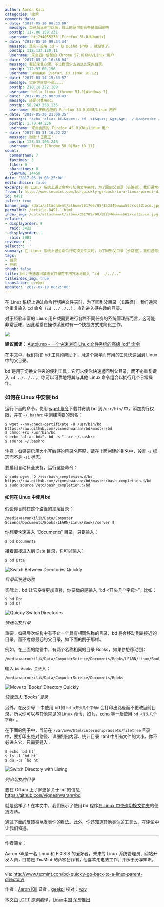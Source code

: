 ```yaml
---
author: Aaron Kili
categories: 技术
comments_data:
- date: '2017-05-10 09:22:09'
  message: 自己玩玩还可以嘛，线上的话可能会卷铺盖回家吧
  postip: 117.80.159.231
  username: hrj294055233 [Firefox 53.0|Ubuntu]
- date: '2017-05-10 09:34:34'
  message: 其实一般用 cd - 和 pushd $PWD ，就足够了。
  postip: 118.122.120.11
  username: 来自四川成都的 Chrome 57.0|GNU/Linux 用户
- date: '2017-05-10 16:36:04'
  message: 看起来很方便，不过我很少去到这么深的目录。
  postip: 112.97.60.196
  username: 泽楠弟弟 [Safari 10.1|Mac 10.12]
- date: '2017-05-14 15:53:57'
  message: 实用性感觉不高。。。。。
  postip: 218.18.222.189
  username: hello_linux [Chrome 51.0|Windows 7]
- date: '2017-05-23 00:08:43'
  message: 还是习惯用mc。
  postip: 58.243.250.135
  username: 来自安徽合肥的 Firefox 53.0|GNU/Linux 用户
- date: '2017-05-30 21:00:35'
  message: "echo 'alias bd=&quot;. bd -si&quot; &gt;&gt; ~/.bashrc<br />\r\n<br />\r\n少个引号"
  postip: 1.70.40.236
  username: 来自山西的 Firefox 45.0|GNU/Linux 用户
- date: '2017-05-31 16:22:22'
  message: 谢谢！已更正！
  postip: 125.33.106.246
  username: linux [Chrome 58.0|Mac 10.11]
count:
  commentnum: 7
  favtimes: 3
  likes: 0
  sharetimes: 0
  viewnum: 14458
date: '2017-05-10 08:25:00'
editorchoice: false
excerpt: 在 Linux 系统上通过命令行切换文件夹时，为了回到父目录（长路径），我们通常会重复输入 cd 命令（cd ../../..），直到进入感兴趣的目录。
fromurl: http://www.tecmint.com/bd-quickly-go-back-to-a-linux-parent-directory/
id: 8491
islctt: true
banner_img: /data/attachment/album/201705/08/153346wwww562rcsl2cocm.jpg
permalink: /article-8491-1.html
index_img: /data/attachment/album/201705/08/153346wwww562rcsl2cocm.jpg.thumb.jpg
related:
- displayorder: 0
  raid: 3422
- displayorder: 1
  raid: 5983
reviewer: ''
selector: ''
summary: 在 Linux 系统上通过命令行切换文件夹时，为了回到父目录（长路径），我们通常会重复输入 cd 命令（cd ../../..），直到进入感兴趣的目录。
tags:
- 目录
- 导航
thumb: false
title: bd：快速返回某级父目录而不用冗余地输入 “cd ../../..”
titleindex_img: true
translator: geekpi
updated: '2017-05-10 08:25:00'
---
```


在 Linux 系统上通过命令行切换文件夹时，为了回到父目录（长路径），我们通常会重复输入 [cd 命令](http://www.tecmint.com/cd-command-in-linux/)（`cd ../../..`），直到进入感兴趣的目录。


对于经验丰富的 Linux 用户或需要进行各种不同任务的系统管理员而言，这可能非常乏味，因此希望在操作系统时有一个快捷方式来简化工作。


![](/data/attachment/album/201705/08/153346wwww562rcsl2cocm.jpg)


**建议阅读：** [Autojump - 一个快速浏览 Linux 文件系统的高级 “cd” 命令](/article-5983-1.html)


在本文中，我们将在 bd 工具的帮助下，用这个简单而有用的工具快速回到 Linux 中的父目录。


bd 是用于切换文件夹的便利工具，它可以使你快速返回到父目录，而不必重复键入 `cd ../../..` 。 你可以可靠地将其与其他 Linux 命令组合以执行几个日常操作。


### 如何在 Linux 中安装 bd


运行下面的命令，使用 [wget 命令](http://www.tecmint.com/10-wget-command-examples-in-linux/)下载并安装 bd 到 `/usr/bin/` 中，添加执行权限，并在 `~/.bashrc` 中创建需要的别名：



```
$ wget --no-check-certificate -O /usr/bin/bd https://raw.github.com/vigneshwaranr/bd/master/bd
$ chmod +rx /usr/bin/bd
$ echo 'alias bd=". bd -si"' >> ~/.bashrc
$ source ~/.bashrc

```

注意：如果要启用大小写敏感的目录名匹配，请在上面创建的别名中，设置 `-s` 标志而不是 `-si` 标志。


要启用自动补全支持，运行这些命令：



```
$ sudo wget -O /etc/bash_completion.d/bd https://raw.github.com/vigneshwaranr/bd/master/bash_completion.d/bd
$ sudo source /etc/bash_completion.d/bd

```

#### 如何在 Linux 中使用 bd


假设你目前在这个路径的顶层目录：



```
/media/aaronkilik/Data/Computer Science/Documents/Books/LEARN/Linux/Books/server $ 

```

你想要快速进入 “Documents” 目录，只要输入：



```
$ bd Documents

```

接着直接进入到 Data 目录，你可以输入：



```
$ bd Data

```

![Switch Between Directories Quickly](/data/attachment/album/201705/08/153400m9zjh1h9c7eehcms.png)


*目录间快速切换*


实际上，bd 让它变得更加直接，你要做的是输入 “bd <开头几个字母>”，比如：



```
$ bd Doc
$ bd Da

```

![Quickly Switch Directories](/data/attachment/album/201705/08/153401u5oedojao8odwtxe.png)


*快速切换目录*


重要：如果层次结构中有不止一个具有相同名称的目录，bd 将会移动到最接近的目录，而不考虑最近的父目录，如下面的例子那样。


例如，在上面的路径中，有两个名称相同的目录 Books，如果你想移动到：



```
/media/aaronkilik/Data/ComputerScience/Documents/Books/LEARN/Linux/Books

```

输入 `bd Books` 会进入：



```
/media/aaronkilik/Data/ComputerScience/Documents/Books

```

![Move to 'Books' Directory Quickly](/data/attachment/album/201705/08/153401m3jbjiibstpqf684.png)


*快速进入 ‘Books’ 目录*


另外，在反引号````中使用 bd 如 ``bd <开头几个字母>`` 会打印出路径而不更改当前目录，所以你可以与其他常见的 Linux 命令，如 [ls](http://www.tecmint.com/tag/linux-ls-command/)，[echo](http://www.tecmint.com/echo-command-in-linux/) 等一起使用 ``bd <开头几个字母>`` 。


在下面的例子中，当前在 `/var/www/html/internship/assets/filetree` 目录中，要打印出绝对路径、详细列出内容、统计目录 html 中所有文件的大小，你不必进入它，只需要键入：



```
$ echo `bd ht`
$ ls -l `bd ht`
$ du -cs `bd ht`

```

![Switch Directory with Listing](/data/attachment/album/201705/08/153401a4ue1ntesez2jone.png)


*列出切换的目录*


要在 Github 上了解更多关于 bd 的信息：<https://github.com/vigneshwaranr/bd>


就是这样了！在本文中，我们展示了使用 bd 程序[在 Linux 中快速切换文件夹](/article-5983-1.html)的便捷方法。


通过下面的反馈栏单发表你的看法。此外，你还知道其他类似的工具么，在评论中让我们知道。




---


作者简介：


Aaron Kili是一名 Linux 和 F.O.S.S 的爱好者，未来的 Linux 系统管理员、网站开发人员，目前是 TecMint 的内容创作者，他喜欢用电脑工作，并乐于分享知识。




---


via: <http://www.tecmint.com/bd-quickly-go-back-to-a-linux-parent-directory/>


作者：[Aaron Kili](http://www.tecmint.com/author/aaronkili/) 译者：[geekpi](https://github.com/geekpi) 校对：[wxy](https://github.com/wxy)


本文由 [LCTT](https://github.com/LCTT/TranslateProject) 原创编译，[Linux中国](https://linux.cn/) 荣誉推出